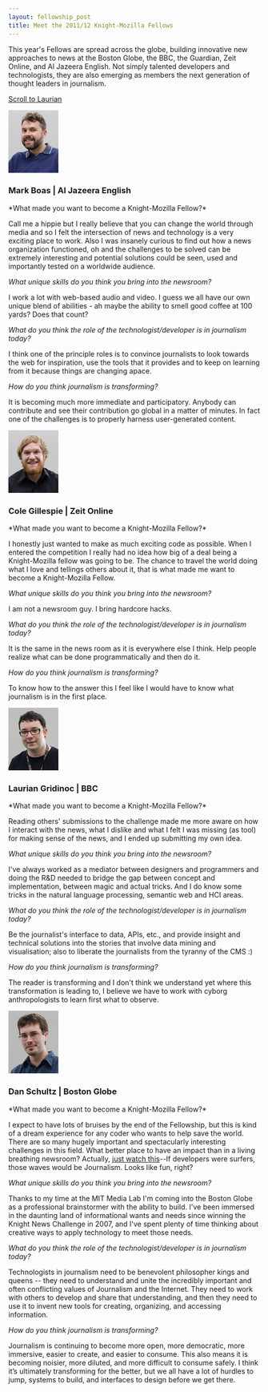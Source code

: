```yaml
---
layout: fellowship_post
title: Meet the 2011/12 Knight-Mozilla Fellows
---
```

<p class="bodybig">This year's Fellows are spread across the globe, building innovative new approaches to news at the Boston Globe, the BBC, the Guardian, Zeit Online, and Al Jazeera English. Not simply talented developers and technologists, they are also emerging as members the next generation of thought leaders in journalism.</p>

<a href="#laurian">Scroll to Laurian</a>

<img src="/media/img/fellows/boas.jpg" class="meet">
<h3>Mark Boas | Al Jazeera English</h3>
*What made you want to become a Knight-Mozilla Fellow?*

Call me a hippie but I really believe that you can change the world through media and so I felt the intersection of news and technology is a very exciting place to work. Also I was insanely curious to find out how a news organization functioned, oh and the challenges to be solved can be extremely interesting and potential solutions could be seen, used and importantly tested on a worldwide audience.


*What unique skills do you think you bring into the newsroom?*

I work a lot with web-based audio and video. I guess we all have our own unique blend of abilities - ah maybe the ability to smell good coffee at 100 yards? Does that count?


*What do you think the role of the technologist/developer is in journalism today?*

I think one of the principle roles is to convince journalists to look towards the web for inspiration, use the tools that it provides and to keep on learning from it because things are changing apace.


*How do you think journalism is transforming?*

It is becoming much more immediate and participatory. Anybody can contribute and see their contribution go global in a matter of minutes. In fact one of the challenges is to properly harness user-generated content.

<p class="spacer"></p>
<img src="/media/img/fellows/cole.jpg" class="meet">
<h3>Cole Gillespie | Zeit Online</h3>
*What made you want to become a Knight-Mozilla Fellow?*

I honestly just wanted to make as much exciting code as possible. When I entered the competition I really had no idea how big of a deal being a Knight-Mozilla fellow was going to be. The chance to travel the world doing what I love and tellings others about it, that is what made me want to become a Knight-Mozilla Fellow.

*What unique skills do you think you bring into the newsroom?*

I am not a newsroom guy. I bring hardcore hacks.

*What do you think the role of the technologist/developer is in journalism today?*

It is the same in the news room as it is everywhere else I think. Help people realize what can be done programmatically and then do it.

*How do you think journalism is transforming?*

To know how to the answer this I feel like I would have to know what journalism is in the first place. 

<a name="laurian"></a>
<p class="spacer"></p>
<img src="/media/img/fellows/laurian.jpg" class="meet">
<h3>Laurian Gridinoc | BBC</h3>
*What made you want to become a Knight-Mozilla Fellow?*

Reading others' submissions to the challenge made me more aware on how I interact with the news, what I dislike and what I felt I was missing (as tool) for making sense of the news, and I ended up submitting my own idea.

*What unique skills do you think you bring into the newsroom?*

I've always worked as a mediator between designers and programmers and doing the R&D needed to bridge the gap between concept and implementation, between magic and actual tricks. And I do know some tricks in the natural language processing, semantic web and HCI areas.

*What do you think the role of the technologist/developer is in journalism today?*

Be the journalist's interface to data, APIs, etc., and provide insight and technical solutions into the stories that involve data mining and visualisation; also to liberate the journalists from the tyranny of the CMS :)

*How do you think journalism is transforming?*

The reader is transforming and I don't think we understand yet where this transformation is leading to, I believe we have to work with  cyborg anthropologists to learn first what to observe.

<p class="spacer"></p>
<img src="/media/img/fellows/dan.jpg" class="meet">
<h3>Dan Schultz | Boston Globe</h3>
*What made you want to become a Knight-Mozilla Fellow?*

I expect to have lots of bruises by the end of the Fellowship, but this is kind of a dream experience for any coder who wants to help save the world.  There are so many hugely important and spectacularly interesting challenges in this field.  What better place to have an impact than in a living breathing newsroom?  Actually, <a href="http://vimeo.com/35328567">just watch this</a>--If developers were surfers, those waves would be Journalism.  Looks like fun, right?

*What unique skills do you think you bring into the newsroom?*

Thanks to my time at the MIT Media Lab I'm coming into the Boston Globe as a professional brainstormer with the ability to build.  I've been immersed in the daunting land of informational wants and needs since winning the Knight News Challenge in 2007, and I've spent plenty of time thinking about creative ways to apply technology to meet those needs.

*What do you think the role of the technologist/developer is in
journalism today?*

Technologists in journalism need to be benevolent philosopher kings and queens -- they need to understand and unite the incredibly important and often conflicting values of Journalism and the Internet.  They need to work with others to develop and share that understanding, and then they need to use it to invent new tools for creating, organizing, and accessing information.

*How do you think journalism is transforming?*

Journalism is continuing to become more open, more democratic, more immersive, easier to create, and easier to consume.  This also means it is becoming noisier, more diluted, and more difficult to consume safely.  I think it’s ultimately transforming for the better, but we all have a lot of hurdles to jump, systems to build, and interfaces to design before we get there.



<script type="text/javascript">
$(document).ready(function () { 
$('#nav li a.fellowships').addClass('active');
$('#fellowside li a.meet').addClass('active');

});
</script>